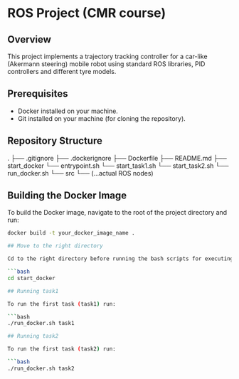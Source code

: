 # ROS Project (CMR course)

## Overview

This project implements a trajectory tracking controller for a car-like (Akermann steering) mobile robot
using standard ROS libraries, PID controllers and different tyre models.

## Prerequisites

- Docker installed on your machine.
- Git installed on your machine (for cloning the repository).

## Repository Structure

.
├── .gitignore
├── .dockerignore
├── Dockerfile
├── README.md
├── start_docker
└── entrypoint.sh
└── start_task1.sh
└── start_task2.sh
└── run_docker.sh
└── src
└── (...actual ROS nodes)

## Building the Docker Image

To build the Docker image, navigate to the root of the project directory and run:

````bash
docker build -t your_docker_image_name .

## Move to the right directory

Cd to the right directory before running the bash scripts for executing the tasks:

```bash
cd start_docker

## Running task1

To run the first task (task1) run:

```bash
./run_docker.sh task1

## Running task2

To run the first task (task2) run:

```bash
./run_docker.sh task2
````
